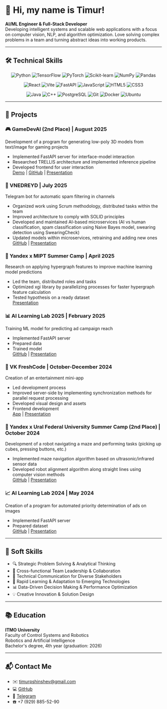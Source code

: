 # 👋 Hi, my name is Timur!

**AI/ML Engineer & Full-Stack Developer**  
Developing intelligent systems and scalable web applications with a focus on computer vision, NLP, and algorithm optimization. Love solving complex problems in a team and turning abstract ideas into working products.

---

## 🛠️ Technical Skills

<div align="center">
  
  ![Python](https://img.shields.io/badge/Python-3776AB?style=for-the-badge&logo=python&logoColor=white)
  ![TensorFlow](https://img.shields.io/badge/TensorFlow-FF6F00?style=for-the-badge&logo=tensorflow&logoColor=white)
  ![PyTorch](https://img.shields.io/badge/PyTorch-EE4C2C?style=for-the-badge&logo=pytorch&logoColor=white)
  ![Scikit-learn](https://img.shields.io/badge/scikit--learn-F7931E?style=for-the-badge&logo=scikit-learn&logoColor=white)
  ![NumPy](https://img.shields.io/badge/NumPy-013243?style=for-the-badge&logo=numpy&logoColor=white)
  ![Pandas](https://img.shields.io/badge/Pandas-150458?style=for-the-badge&logo=pandas&logoColor=white)

  ![React](https://img.shields.io/badge/React-61DAFB?style=for-the-badge&logo=react&logoColor=black)
  ![Vite](https://img.shields.io/badge/Vite-646CFF?style=for-the-badge&logo=vite&logoColor=white)
  ![FastAPI](https://img.shields.io/badge/FastAPI-009688?style=for-the-badge&logo=fastapi&logoColor=white)
  ![JavaScript](https://img.shields.io/badge/JavaScript-F7DF1E?style=for-the-badge&logo=javascript&logoColor=black)
  ![HTML5](https://img.shields.io/badge/HTML5-E34F26?style=for-the-badge&logo=html5&logoColor=white)
  ![CSS3](https://img.shields.io/badge/CSS3-1572B6?style=for-the-badge&logo=css3&logoColor=white)

  ![Java](https://img.shields.io/badge/Java-007396?style=for-the-badge&logo=java&logoColor=white)
  ![C++](https://img.shields.io/badge/C%2B%2B-00599C?style=for-the-badge&logo=c%2B%2B&logoColor=white)
  ![PostgreSQL](https://img.shields.io/badge/PostgreSQL-4169E1?style=for-the-badge&logo=postgresql&logoColor=white)
  ![Git](https://img.shields.io/badge/Git-F05032?style=for-the-badge&logo=git&logoColor=white)
  ![Docker](https://img.shields.io/badge/Docker-2496ED?style=for-the-badge&logo=docker&logoColor=white)
  ![Ubuntu](https://img.shields.io/badge/Ubuntu-E95420?style=for-the-badge&logo=ubuntu&logoColor=white)

</div>

---

## 🌟 Projects

### 🎮 GameDevAI (2nd Place) | August 2025
Development of a program for generating low-poly 3D models from text/image for gaming projects  
- Implemented FastAPI server for interface-model interaction  
- Researched TRELLIS architecture and implemented inference pipeline  
- Developed frontend for user interaction  
[Demo](https://itmo-prod-mat-001.vercel.app/) | [GitHub](https://github.com/TimurPshITMO/GameDevAI) | [Presentation](https://drive.google.com/file/d/1ids4v2MYFobUz09BhjGU0uLFkP8rR643/view?usp=sharing)

### 🤖 VNEDREYD | July 2025
Telegram bot for automatic spam filtering in channels  
- Organized work using Scrum methodology, distributed tasks within the team  
- Improved architecture to comply with SOLID principles  
- Developed and maintained AI-based microservices (AI vs human classification, spam classification using Naive Bayes model, swearing detection using SwearingCheck)  
- Updated models within microservices, retraining and adding new ones  
[GitHub](https://github.com/codejerks/gornichnaya) | [Presentation](https://drive.google.com/file/d/1ixpVV3JuGwbsfLC9YuMPY6mc5yDgNBR0/view?usp=sharing)

### 🚀 Yandex x MIPT Summer Camp | April 2025
Research on applying hypergraph features to improve machine learning model predictions  
- Led the team, distributed roles and tasks  
- Optimized xgi library by parallelizing processes for faster hypergraph feature calculation  
- Tested hypothesis on a ready dataset  
[Presentation](https://docs.google.com/presentation/d/1VeDI4MYU3lB9yDJKq-1DJeuH311atbd0tZhVaF75LXo/edit?usp=sharing)

### 📊 AI Learning Lab 2025 | February 2025
Training ML model for predicting ad campaign reach  
- Implemented FastAPI server  
- Prepared data  
- Trained model  
[GitHub](https://github.com/TimurPshITMO/VK_LL_2025) | [Presentation](https://drive.google.com/file/d/1-5LX0xfD1PqoVLyT9_zt0m-Y773wwwgd/view?usp=sharing)

### 🎨 VK FreshCode | October-December 2024
Creation of an entertainment mini-app  
- Led development process  
- Improved server-side by implementing synchronization methods for parallel request processing  
- Developed visual design and assets  
- Frontend development  
[App](https://vk.com/app52425434) | [Presentation](https://drive.google.com/file/d/1B5DQ33hWGAI4zovzPgO-Emo7nhIRh3D4/view?usp=sharing)

### 🤖 Yandex x Ural Federal University Summer Camp (2nd Place) | October 2024
Development of a robot navigating a maze and performing tasks (picking up cubes, pressing buttons, etc.)  
- Implemented maze navigation algorithm based on ultrasonic/infrared sensor data  
- Developed robot alignment algorithm along straight lines using computer vision methods  
[GitHub](https://github.com/Thegarton/StudCamp_2024) | [Presentation](https://docs.google.com/presentation/d/1Mgc_4xd_7HssNf75ZmJBBhps6Cr0HzF2/edit?usp=sharing&ouid=107205541278082350411&rtpof=true&sd=true)

### 📈 AI Learning Lab 2024 | May 2024
Creation of a program for automated priority determination of ads on images  
- Implemented FastAPI server  
- Prepared dataset  
[GitHub](https://github.com/D2J3D/Nexign_ITMO) | [Presentation](https://docs.google.com/presentation/d/1VMg16ZAK6VkmTFs9NlRH-jW9gzr_XYbD/edit?usp=sharing&ouid=107205541278082350411&rtpof=true&sd=true)

---

## 💬 Soft Skills
- 🔍 Strategic Problem Solving & Analytical Thinking  
- 👥 Cross-functional Team Leadership & Collaboration  
- 📢 Technical Communication for Diverse Stakeholders  
- 🚀 Rapid Learning & Adaptation to Emerging Technologies  
- 📊 Data-Driven Decision Making & Performance Optimization  
- 💡 Creative Innovation & Solution Design

---

## 📚 Education
**ITMO University**  
Faculty of Control Systems and Robotics  
Robotics and Artificial Intelligence  
Bachelor's degree, 4th year (graduation: 2026)

---

## 📬 Contact Me
- ✉️ [timurpshinshev@gmail.com](mailto:timurpshinshev@gmail.com)
- 💻 [GitHub](https://github.com/TimurPshITMO)
- 📱 [Telegram](https://t.me/annoying_rusk)
- ☎️ +7 (929) 885-52-90
